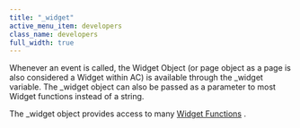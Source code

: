 ```yaml
---
title: "_widget"
active_menu_item: developers
class_name: developers
full_width: true
---
```



Whenever an event is called, the Widget Object (or page object as a page is also considered a Widget within AC) is available through the \_widget variable. The \_widget object can also be passed as a parameter to most Widget functions instead of a string.

The \_widget object provides access to many [Widget Functions](../widget-functions/index.htm) .

